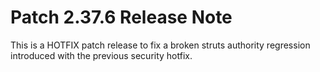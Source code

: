 # Patch 2.37.6 Release Note

This is a HOTFIX patch release to fix a broken struts authority regression introduced with the previous security hotfix.
